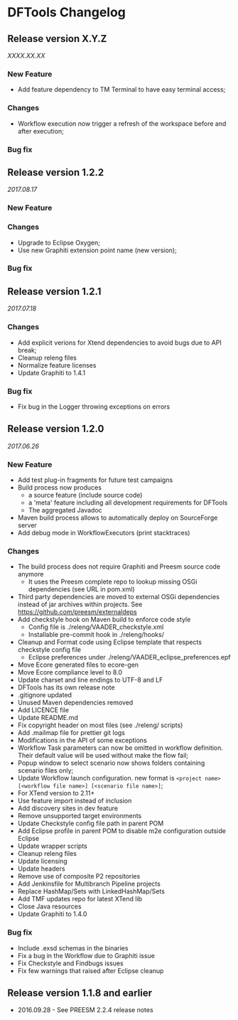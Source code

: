 DFTools Changelog
=================

## Release version X.Y.Z
*XXXX.XX.XX*

### New Feature
* Add feature dependency to TM Terminal to have easy terminal access;

### Changes
* Workflow execution now trigger a refresh of the workspace before and after execution;

### Bug fix

## Release version 1.2.2
*2017.08.17*

### New Feature

### Changes
* Upgrade to Eclipse Oxygen;
* Use new Graphiti extension point name (new version);

### Bug fix

## Release version 1.2.1
*2017.07.18*

### Changes
* Add explicit verions for Xtend dependencies to avoid bugs due to API break;
* Cleanup releng files
* Normalize feature licenses
* Update Graphiti to 1.4.1

### Bug fix
* Fix bug in the Logger throwing exceptions on errors

## Release version 1.2.0
*2017.06.26*

### New Feature
* Add test plug-in fragments for future test campaigns
* Build process now produces
  * a source feature (include source code)
  * a 'meta' feature including all development requirements for DFTools
  * The aggregated Javadoc
* Maven build process allows to automatically deploy on SourceForge server
* Add debug mode in WorkflowExecutors (print stacktraces)

### Changes
* The build process does not require Graphiti and Preesm source code anymore
  * It uses the Preesm complete repo to lookup missing OSGi dependencies (see URL in pom.xml)
* Third party dependencies are moved to external OSGi dependencies instead of jar archives within projects. See https://github.com/preesm/externaldeps
* Add checkstyle hook on Maven build to enforce code style
  * Config file is ./releng/VAADER_checkstyle.xml
  * Installable pre-commit hook in ./releng/hooks/
* Cleanup and Format code using Eclipse template that respects checkstyle config file
  * Eclipse preferences under ./releng/VAADER_eclipse_preferences.epf
* Move Ecore generated files to ecore-gen
* Move Ecore compliance level to 8.0
* Update charset and line endings to UTF-8 and LF
* DFTools has its own release note
* .gitignore updated
* Unused Maven dependencies removed
* Add LICENCE file
* Update README.md
* Fix copyright header on most files (see ./releng/ scripts)
* Add .mailmap file for prettier git logs
* Modifications in the API of some exceptions
* Workflow Task parameters can now be omitted in workflow definition. Their default value will be used without make the flow fail;
* Popup window to select scenario now shows folders containing scenario files only;
* Update Workflow launch configuration. new format is `<project name> [<workflow file name>] [<scenario file name>]`;
* For XTend version to 2.11+
* Use feature import instead of inclusion
* Add discovery sites in dev feature
* Remove unsupported target environments
* Update Checkstyle config file path in parent POM
* Add Eclipse profile in parent POM to disable m2e configuration outside Eclipse
* Update wrapper scripts
* Cleanup releng files
* Update licensing
* Update headers
* Remove use of composite P2 repositories
* Add Jenkinsfile for Multibranch Pipeline projects
* Replace HashMap/Sets with LinkedHashMap/Sets
* Add TMF updates repo for latest XTend lib
* Close Java resources
* Update Graphiti to 1.4.0

### Bug fix
* Include .exsd schemas in the binaries
* Fix a bug in the Workflow due to Graphiti issue
* Fix Checkstyle and Findbugs issues
* Fix few warnings that raised after Eclipse cleanup

## Release version 1.1.8 and earlier
* 2016.09.28 - See PREESM 2.2.4 release notes
